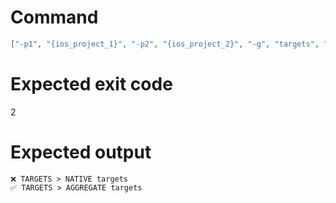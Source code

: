 # Command
```json
["-p1", "{ios_project_1}", "-p2", "{ios_project_2}", "-g", "targets", "-t", "NewFramework", "-f", "console"]
```

# Expected exit code
2

# Expected output
```
❌ TARGETS > NATIVE targets
✅ TARGETS > AGGREGATE targets


```
